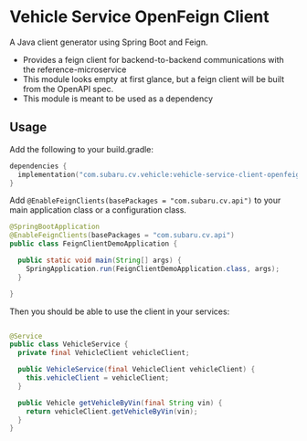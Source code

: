 # Vehicle Service OpenFeign Client

A Java client generator using Spring Boot and Feign.

* Provides a feign client for backend-to-backend communications with the reference-microservice
* This module looks empty at first glance, but a feign client will be built from the OpenAPI spec.
* This module is meant to be used as a dependency

## Usage

Add the following to your build.gradle:

```kotlin
dependencies {
  implementation("com.subaru.cv.vehicle:vehicle-service-client-openfeign:$vehicleServiceClientOpenfeignVersion")
}
```

Add `@EnableFeignClients(basePackages = "com.subaru.cv.api")` to your main application class or a configuration class.

```java
@SpringBootApplication
@EnableFeignClients(basePackages = "com.subaru.cv.api")
public class FeignClientDemoApplication {

  public static void main(String[] args) {
    SpringApplication.run(FeignClientDemoApplication.class, args);
  }

}
```

Then you should be able to use the client in your services:

```java

@Service
public class VehicleService {
  private final VehicleClient vehicleClient;

  public VehicleService(final VehicleClient vehicleClient) {
    this.vehicleClient = vehicleClient;
  }

  public Vehicle getVehicleByVin(final String vin) {
    return vehicleClient.getVehicleByVin(vin);
  }
}
```
